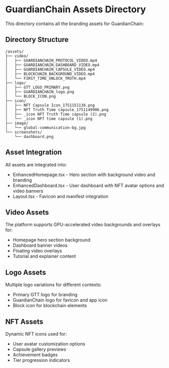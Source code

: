 # GuardianChain Assets Directory

This directory contains all the branding assets for GuardianChain:

## Directory Structure

```
/assets/
├── video/
│   ├── GUARDIANCHAIN_PROTOCOL_VIDEO.mp4
│   ├── GUARDIANCHAIN_DASHBOARD_VIDEO.mp4  
│   ├── GUARDIANCHAIN_CAPSULE_VIDEO.mp4
│   ├── BLOCKCHAIN_BACKGROUND_VIDEO.mp4
│   └── FIRST_TIME_UNLOCK_TRUTH.mp4
├── logo/
│   ├── GTT_LOGO_PRIMARY.png
│   ├── GUARDIANCHAIN_logo.png
│   └── BLOCK_ICON.png
├── icon/
│   ├── NFT Capsule Icon_1751151138.png
│   ├── NFT Truth Time capsule_1751149906.png
│   ├── _icon NFT Truth Time capsule (2).png
│   └── _icon NFT time capsule (1).png
├── image/
│   └── global-communication-bg.jpg
└── screenshots/
    └── dashboard.png
```

## Asset Integration

All assets are integrated into:
- EnhancedHomepage.tsx - Hero section with background video and branding
- EnhancedDashboard.tsx - User dashboard with NFT avatar options and video banners
- Layout.tsx - Favicon and manifest integration

## Video Assets

The platform supports GPU-accelerated video backgrounds and overlays for:
- Homepage hero section background
- Dashboard banner videos
- Floating video overlays
- Tutorial and explainer content

## Logo Assets

Multiple logo variations for different contexts:
- Primary GTT logo for branding
- GuardianChain logo for favicon and app icon
- Block icon for blockchain elements

## NFT Assets

Dynamic NFT icons used for:
- User avatar customization options
- Capsule gallery previews
- Achievement badges
- Tier progression indicators